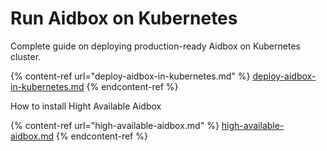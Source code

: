# Run Aidbox on Kubernetes

Complete guide on deploying production-ready Aidbox on Kubernetes cluster.

{% content-ref url="deploy-aidbox-in-kubernetes.md" %}
[deploy-aidbox-in-kubernetes.md](deploy-aidbox-in-kubernetes.md)
{% endcontent-ref %}

How to install Hight Available Aidbox

{% content-ref url="high-available-aidbox.md" %}
[high-available-aidbox.md](high-available-aidbox.md)
{% endcontent-ref %}

